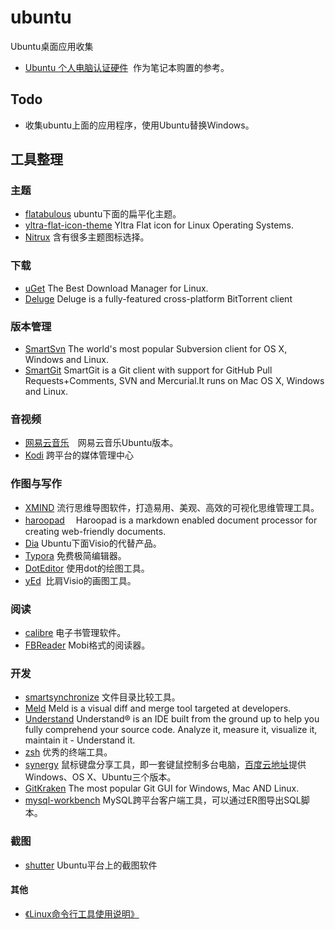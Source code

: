 # ubuntu
Ubuntu桌面应用收集

+ [Ubuntu 个人电脑认证硬件](https://certification.ubuntu.com/certification/desktop/)  作为笔记本购置的参考。

## Todo
+ 收集ubuntu上面的应用程序，使用Ubuntu替换Ｗindows。

## 工具整理
### 主题
+ [flatabulous](https://blog.anmoljagetia.me/flatabulous-ubuntu-theme/) ubuntu下面的扁平化主题。
+ [yltra-flat-icon-theme](https://github.com/erikdubois/yltra-flat-icon-theme) Yltra Flat icon for Linux Operating Systems.
+ [Nitrux](https://github.com/Nitrux) 含有很多主题图标选择。

### 下载
+ [uGet](http://ugetdm.com/)  The Best Download Manager for Linux.
+ [Deluge](http://dev.deluge-torrent.org/) Deluge is a fully-featured cross-platform BitTorrent client

### 版本管理
+ [SmartSvn](http://www.smartsvn.com/) The world's most popular Subversion client for OS X, Windows and Linux.
+ [SmartGit](http://www.syntevo.com/smartgit/) SmartGit is a Git client with support for GitHub Pull Requests+Comments, SVN and Mercurial.It runs on Mac OS X, Windows and Linux.

### 音视频
+ [网易云音乐](http://music.163.com/#/download)　网易云音乐Ubuntu版本。
+ [Kodi](https://kodi.tv/download/) 跨平台的媒体管理中心

### 作图与写作
+ [XMIND](http://www.xmindchina.net/)  流行思维导图软件，打造易用、美观、高效的可视化思维管理工具。
+ [haroopad](http://pad.haroopress.com/user.html) 　Haroopad is a markdown enabled document processor for creating web-friendly documents. 
+ [Dia](http://ftp.gnome.org/pub/gnome/sources/dia/0.97/) Ubuntu下面Visio的代替产品。
+ [Typora](https://www.typora.io/)  免费极简编辑器。
+ [DotEditor](http://vincenthee.github.io/DotEditor/) 使用dot的绘图工具。
+ [yEd](http://www.yworks.com/downloads#yEd)  比肩Visio的画图工具。

### 阅读
+ [calibre](https://calibre-ebook.com/download_linux) 电子书管理软件。
+ [FBReader](https://fbreader.org/content/fbreader-beta-linux-desktop) Mobi格式的阅读器。

### 开发
+ [smartsynchronize](http://www.syntevo.com/smartsynchronize/download) 文件目录比较工具。
+ [Meld](http://meldmerge.org/) Meld is a visual diff and merge tool targeted at developers.
+ [Understand](https://scitools.com/) Understand® is an IDE built from the ground up to help you fully comprehend your source code. Analyze it, measure it, visualize it, maintain it - Understand it.
+ [zsh](http://ohmyz.sh/) 优秀的终端工具。
+ [synergy](https://symless.com/synergy) 鼠标键盘分享工具，即一套键鼠控制多台电脑，[百度云地址](https://pan.baidu.com/s/1cs3rQ2)提供Windows、OS X、Ubuntu三个版本。
+ [GitKraken](https://www.gitkraken.com/) The most popular Git GUI for Windows, Mac AND Linux.
+ [mysql-workbench](https://dev.mysql.com/downloads/workbench/) MySQL跨平台客户端工具，可以通过ER图导出SQL脚本。

### 截图
+ [shutter](http://shutter-project.org/downloads/) Ubuntu平台上的截图软件



#### 其他

+ [ 《Linux命令行工具使用说明》](./linux_cmd_tools.md)
